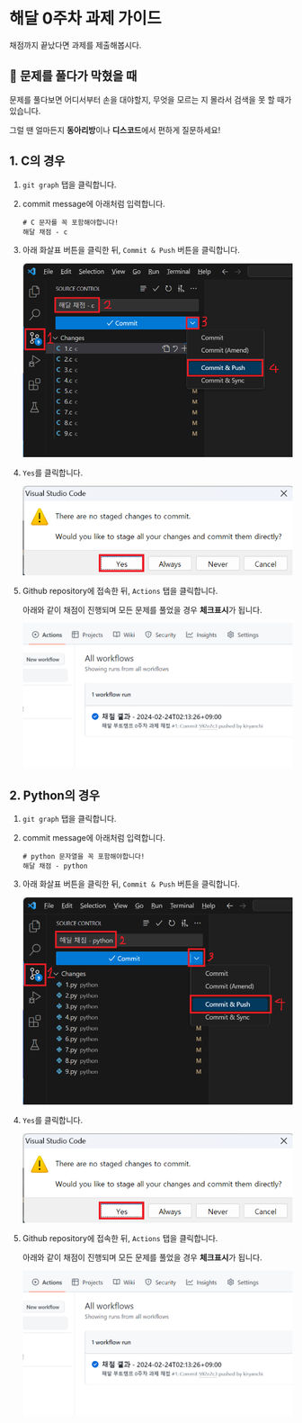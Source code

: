 # 해달 0주차 과제 가이드

채점까지 끝났다면 과제를 제출해봅시다.

## 🧱 문제를 풀다가 막혔을 때

문제를 풀다보면 어디서부터 손을 대야할지, 무엇을 모르는 지 몰라서 검색을 못 할 때가 있습니다.

그럴 땐 얼마든지 **동아리방**이나 **디스코드**에서 편하게 질문하세요!

## 1. C의 경우

1. `git graph` 탭을 클릭합니다.
1. commit message에 아래처럼 입력합니다.
    ```
    # C 문자를 꼭 포함해야합니다!
    해달 채점 - c
    ```
1. 아래 화살표 버튼을 클릭한 뒤, `Commit & Push` 버튼을 클릭합니다.

    ![c commit push](../assets/6-1.png)

1. `Yes`를 클릭합니다.

    ![yes](../assets/6-3.png)

1. Github repository에 접속한 뒤, `Actions` 탭을 클릭합니다.
    
    아래와 같이 채점이 진행되며 모든 문제를 풀었을 경우 **체크표시**가 됩니다.

    ![test pass](../assets/6-4.png)

## 2. Python의 경우

1. `git graph` 탭을 클릭합니다.
1. commit message에 아래처럼 입력합니다.
    ```
    # python 문자열을 꼭 포함해야합니다!
    해달 채점 - python
    ```
1. 아래 화살표 버튼을 클릭한 뒤, `Commit & Push` 버튼을 클릭합니다.

    ![c commit push](../assets/6-2.png)

1. `Yes`를 클릭합니다.

    ![yes](../assets/6-3.png)

1. Github repository에 접속한 뒤, `Actions` 탭을 클릭합니다.
    
    아래와 같이 채점이 진행되며 모든 문제를 풀었을 경우 **체크표시**가 됩니다.

    ![test pass](../assets/6-4.png)